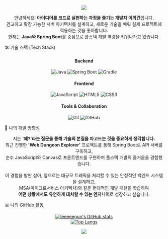 <!-- 헤더 -->
<p align="center">
<a href="https://github.com/leeeeegun">
<img src="https://www.google.com/search?q=https://capsule-render.vercel.app/api%3Ftype%3Dwaving%26color%3Dgradient%26height%3D300%26section%3Dheader%26text%3DHello,%2520I%27m%2520Eui-geon!%26fontSize%3D70%26fontAlignY%3D38%26animation%3DfadeIn" />
</a>
</p>

<!-- 소개 -->
<div align="center">
<p>
안녕하세요! <strong>아이디어를 코드로 실현하는 과정을 즐기는 개발자 이의건</strong>입니다.<br>
견고하고 확장 가능한 서버 아키텍처를 설계하고, 새로운 기술을 배워 실제 프로젝트에 적용하는 것을 좋아합니다.<br>
현재는 <strong>Java와 Spring Boot</strong>를 중심으로 풀스택 개발 역량을 키워나가고 있습니다.
</p>
</div>

<!-- 기술 -->

🛠️ 기술 스택 (Tech Stack)
<div align="center">

<h4>Backend</h4>
<p>
<!-- 백엔드 -->
<img src="https://www.google.com/search?q=https://img.shields.io/badge/Java-007396%3Fstyle%3Dfor-the-badge%26logo%3Djava%26logoColor%3Dwhite" alt="Java"/>
<img src="https://www.google.com/search?q=https://img.shields.io/badge/Spring_Boot-6DB33F%3Fstyle%3Dfor-the-badge%26logo%3Dspring-boot%26logoColor%3Dwhite" alt="Spring Boot"/>
<img src="https://www.google.com/search?q=https://img.shields.io/badge/Gradle-02303A%3Fstyle%3Dfor-the-badge%26logo%3Dgradle%26logoColor%3Dwhite" alt="Gradle"/>
</p>

<h4>Frontend</h4>
<p>
<!-- 프론트엔드 -->
<img src="https://www.google.com/search?q=https://img.shields.io/badge/JavaScript-F7DF1E%3Fstyle%3Dfor-the-badge%26logo%3Djavascript%26logoColor%3Dblack" alt="JavaScript"/>
<img src="https://www.google.com/search?q=https://img.shields.io/badge/HTML5-E34F26%3Fstyle%3Dfor-the-badge%26logo%3Dhtml5%26logoColor%3Dwhite" alt="HTML5"/>
<img src="https://www.google.com/search?q=https://img.shields.io/badge/CSS3-1572B6%3Fstyle%3Dfor-the-badge%26logo%3Dcss3%26logoColor%3Dwhite" alt="CSS3"/>
</p>

<h4>Tools & Collaboration</h4>
<p>
<!-- 개발 -->
<img src="https://www.google.com/search?q=https://img.shields.io/badge/Git-F05032%3Fstyle%3Dfor-the-badge%26logo%3Dgit%26logoColor%3Dwhite" alt="Git"/>
<img src="https://www.google.com/search?q=https://img.shields.io/badge/GitHub-181717%3Fstyle%3Dfor-the-badge%26logo%3Dgithub%26logoColor%3Dwhite" alt="GitHub"/>
</p>

</div>

<!-- 개발 방향성 -->

🚀 나의 개발 방향성
<div align="center">
<p>
저는 <strong>'왜?'라는 질문을 통해 기술의 본질을 파고드는 것을 중요하게 생각합니다.</strong><br>
최근 진행한 <strong>'Web Dungeon Explorer'</strong> 프로젝트를 통해 Spring Boot로 API 서버를 구축하고,<br>
순수 JavaScript와 Canvas로 프론트엔드를 구현하며 풀스택 개발의 즐거움을 경험했습니다.<br><br>
이 경험을 발판 삼아, 앞으로는 대규모 트래픽을 처리할 수 있는 안정적인 백엔드 시스템을 설계하고,<br>
MSA(마이크로서비스 아키텍처)와 같은 현대적인 개발 패턴을 학습하여<br>
<strong>어떤 상황에서도 유연하게 대처할 수 있는 엔지니어</strong>로 성장하고 싶습니다.
</p>
</div>



<!-- GitHub 통계 -->

📊 나의 GitHub 활동
<div align="center">
<p>
<!-- GitHub 활동 통계 -->
<a href="https://github.com/leeeeegun">
<img src="https://www.google.com/search?q=https://github-readme-stats.vercel.app/api%3Fusername%3Dleeeeegun%26show_icons%3Dtrue%26theme%3Dtokyonight%26count_private%3Dtrue%26include_all_commits%3Dtrue" alt="leeeeegun's GitHub stats" />
</a>
<br>
<a href="https://github.com/leeeeegun">
<img src="https://www.google.com/search?q=https://github-readme-stats.vercel.app/api/top-langs/%3Fusername%3Dleeeeegun%26layout%3Dcompact%26theme%3Dtokyonight" alt="Top Langs" />
</a>
</p>
</div>

<!-- 푸터 프로필의 배너 -->

<p align="center">
<img src="https://www.google.com/search?q=https://capsule-render.vercel.app/api%3Ftype%3Dwaving%26color%3Dgradient%26height%3D200%26section%3Dfooter" />
</p>
